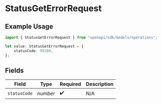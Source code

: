 # StatusGetErrorRequest

## Example Usage

```typescript
import { StatusGetErrorRequest } from "openapi/sdk/models/operations";

let value: StatusGetErrorRequest = {
    statusCode: 99280,
};
```

## Fields

| Field              | Type               | Required           | Description        |
| ------------------ | ------------------ | ------------------ | ------------------ |
| `statusCode`       | *number*           | :heavy_check_mark: | N/A                |
